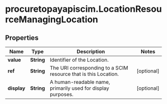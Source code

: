 # procuretopayapiscim.LocationResourceManagingLocation

## Properties

Name | Type | Description | Notes
------------ | ------------- | ------------- | -------------
**value** | **String** | Identifier of the Location. | 
**ref** | **String** | The URI corresponding to a SCIM resource that is this Location. | [optional] 
**display** | **String** | A human-readable name, primarily used for display purposes. | [optional] 


